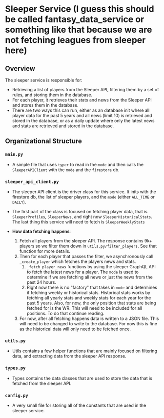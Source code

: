 # Sleeper Service (I guess this should be called fantasy_data_service or something like that because we are not fetching leagues from sleeper here)

## Overview

The sleeper service is responsible for:

- Retrieving a list of players from the Sleeper API, filtering them by a set of rules, and storing them in the database.
- For each player, it retrieves their stats and news from the Sleeper API and stores them in the database.
- There are two ways this can run, either as an database init where all player data for the past 5 years and all news (limit 10) is retrieved and stored in the database, or as a daily update where only the latest news and stats are retrieved and stored in the database.

## Organizational Structure

### `main.py`

- A simple file that uses `typer` to read in the `mode` and then calls the `SleeperAPIClient` with the `mode` and the `firestore` db.

### `sleeper_api_client.py`

- The sleeper API client is the driver class for this service. It inits with the firestore db, the list of sleeper players, and the `mode` (either `ALL_TIME` or `DAILY`).
- The first part of the class is focused on fetching player data, that is `SleeperProfiles`, `SleeperNews`, and right now `SleeperHistoricalStats`. The last thing this service will need to fetch is `SleeperWeeklyStats`

- **How data fetching happens**:
    1. Fetch all players from the sleeper API. The response contains 9k+ players so we filter them down in `utils.py/filter_players`. See that function for more details.
    2. Then for each player that passes the filter, we asynchronously call `_create_player` which fetches the players news and stats.
        1. `_fetch_player_news` functions by using the sleeper GraphQL API to fetch the latest news for a player. The `mode` is used to determine if we are fetching all news or just the news from the past 24 hours.
        2. Right now there is no "factory" that takes in `mode` and determines if fetching weekly or historical stats. Historical stats works by fetching all yearly stats and weekly stats for each year for the past 5 years. Also, for now, the only position that stats are being fetched for is the WR. This will need to be included for all positions. To do that continue reading.
    3. For now, after all fetching happens data is written to a JSON file. This will need to be changed to write to the database. For now this is fine as the historical data will only need to be fetched once.

### `utils.py`

- Utils contains a few helper functions that are mainly focused on filtering data, and extracting data from the sleeper API response.

### `types.py`

- Types contains the data classes that are used to store the data that is fetched from the sleeper API.

### `config.py`

- A very small file for storing all of the constants that are used in the sleeper service.
